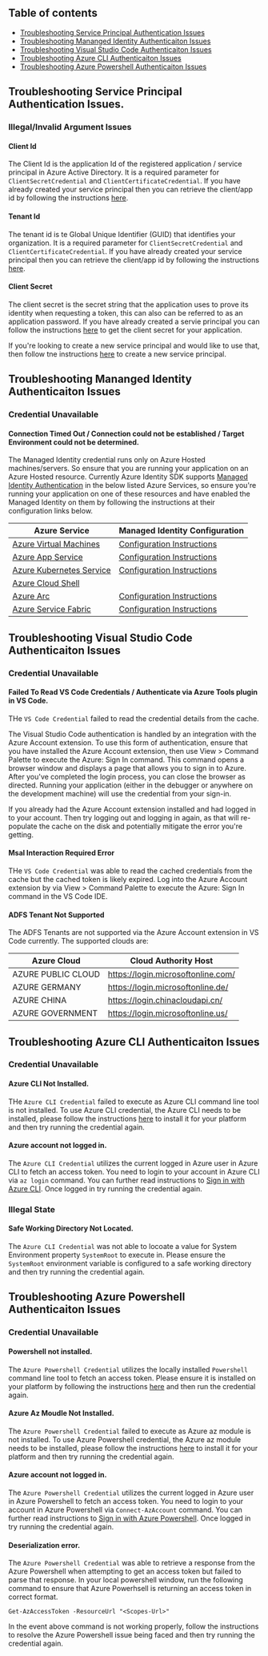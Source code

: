 ## Table of contents
  - [Troubleshooting Service Principal Authentication Issues](#troubleshooting-service-principal-authentication-issues)
  - [Troubleshooting Mananged Identity Authenticaiton Issues](#troubleshooting-mananged-identity-authenticaiton-issues)
  - [Troubleshooting Visual Studio Code Authenticaiton Issues](#troubleshooting-visual-studio-code-authenticaiton-issues)
  - [Troubleshooting Azure CLI Authenticaiton Issues](#troubleshooting-azure-cli-authenticaiton-issues)
  - [Troubleshooting Azure Powershell Authenticaiton Issues](#troubleshooting-azure-powershell-authenticaiton-issues)

## Troubleshooting Service Principal Authentication Issues.

### Illegal/Invalid Argument Issues

#### Client Id
 
The Client Id is the application Id of the registered application / service principal in Azure Active Directory.
It is a required parameter for `ClientSecretCredential` and `ClientCertificateCredential`. If you have already created your service principal
then you can retrieve the client/app id by following the instructions [here](https://docs.microsoft.com/en-us/azure/active-directory/develop/howto-create-service-principal-portal#get-tenant-and-app-id-values-for-signing-in).

#### Tenant Id
The tenant id is te Global Unique Identifier (GUID) that identifies your organization. It is a required parameter for
`ClientSecretCredential` and `ClientCertificateCredential`. If you have already created your service principal
then you can retrieve the client/app id by following the instructions [here](https://docs.microsoft.com/en-us/azure/active-directory/develop/howto-create-service-principal-portal#get-tenant-and-app-id-values-for-signing-in).

#### Client Secret
The client secret is the secret string that the application uses to prove its identity when requesting a token, this can also can be referred to as an application password.
If you have already created a servie principal you can follow the instructions [here](https://docs.microsoft.com/en-us/azure/active-directory/develop/howto-create-service-principal-portal#option-2-create-a-new-application-secret) to get the client secret for your application.

If you're looking to create a new service principal and would like to use that, then follow tne instructions [here](https://docs.microsoft.com/en-us/azure/developer/java/sdk/identity-service-principal-auth#create-a-service-principal-with-the-azure-cli) to create a new service principal.


## Troubleshooting Mananged Identity Authenticaiton Issues

### Credential Unavailable

#### Connection Timed Out / Connection could not be established / Target Environment could not be determined.
The Managed Identity credential runs only on Azure Hosted machines/servers. So ensure that you are running your application on an
Azure Hosted resource. Currently Azure Identity SDK supports [Managed Identity Authentication]((https://docs.microsoft.com/azure/active-directory/managed-identities-azure-resources/overview)) 
in the below listed Azure Services, so ensure you're running your application on one of these resources and have enabled the Managed Identity on
them by following the instructions at their configuration links below.

Azure Service | Managed Identity Configuration
--- | --- |
[Azure Virtual Machines](https://docs.microsoft.com/azure/active-directory/managed-identities-azure-resources/how-to-use-vm-token) | [Configuration Instructions](https://docs.microsoft.com/en-us/azure/active-directory/managed-identities-azure-resources/qs-configure-portal-windows-vm)
[Azure App Service](https://docs.microsoft.com/azure/app-service/overview-managed-identity?tabs=java) | [Configuration Instructions](https://docs.microsoft.com/en-us/azure/app-service/overview-managed-identity?tabs=java)
[Azure Kubernetes Service](https://docs.microsoft.com/azure/aks/use-managed-identity) | [Configuration Instructions](https://docs.microsoft.com/azure/aks/use-managed-identity)
[Azure Cloud Shell](https://docs.microsoft.com/azure/cloud-shell/msi-authorization) |  |
[Azure Arc](https://docs.microsoft.com/azure/azure-arc/servers/managed-identity-authentication) | [Configuration Instructions](https://docs.microsoft.com/en-us/azure/azure-arc/servers/security-overview#using-a-managed-identity-with-arc-enabled-servers)
[Azure Service Fabric](https://docs.microsoft.com/azure/service-fabric/concepts-managed-identity) | [Configuration Instructions](https://docs.microsoft.com/en-us/azure/service-fabric/configure-existing-cluster-enable-managed-identity-token-service)


## Troubleshooting Visual Studio Code Authenticaiton Issues

### Credential Unavailable

#### Failed To Read VS Code Credentials / Authenticate via Azure Tools plugin in VS Code.
THe `VS Code Credential` failed to read the credential details from the cache. 

The Visual Studio Code authentication is handled by an integration with the Azure Account extension.
To use this form of authentication, ensure that you have installed the Azure Account extension,
then use View > Command Palette to execute the Azure: Sign In command. This command opens a browser window and displays a page that allows you 
to sign in to Azure. After you've completed the login process, you can close the browser as directed. Running your application 
(either in the debugger or anywhere on the development machine) will use the credential from your sign-in.

If you already had the Azure Account extension installed and had logged in to your account. Then try logging out and logging in again, as
that will re-populate the cache on the disk and potentially mitigate the error you're getting.

#### Msal Interaction Required Error
THe `VS Code Credential` was able to read the cached credentials from the cache but the cached token is likely expired.
Log into the Azure Account extension by via View > Command Palette to execute the Azure: Sign In command in the VS Code IDE.

#### ADFS Tenant Not Supported
The ADFS Tenants are not supported via the Azure Account extension in VS Code currently. 
The supported clouds are:

Azure Cloud | Cloud Authority Host
--- | --- | 
AZURE PUBLIC CLOUD | https://login.microsoftonline.com/
AZURE GERMANY | https://login.microsoftonline.de/
AZURE CHINA | https://login.chinacloudapi.cn/
AZURE GOVERNMENT | https://login.microsoftonline.us/


## Troubleshooting Azure CLI Authenticaiton Issues

### Credential Unavailable

#### Azure CLI Not Installed.
THe `Azure CLI Credential` failed to execute as Azure CLI command line tool is not installed. 
To use Azure CLI credential, the Azure CLI needs to be installed, please follow the instructions [here](https://docs.microsoft.com/en-us/cli/azure/install-azure-cli)
to install it for your platform and then try running the credential again.

#### Azure account not logged in.
The `Azure CLI Credential` utilizes the current logged in Azure user in Azure CLI to fetch an access token. 
You need to login to your account in Azure CLI via `az login` command. You can further read instructions to [Sign in with Azure CLI](https://docs.microsoft.com/en-us/cli/azure/authenticate-azure-cli).
Once logged in try running the credential again.

### Illegal State
#### Safe Working Directory Not Located.
The `Azure CLI Credential` was not able to locoate a value for System Environment property `SystemRoot` to execute in.
Please ensure the `SystemRoot` environment variable is configured to a safe working directory and then try running the credential again.


## Troubleshooting Azure Powershell Authenticaiton Issues

### Credential Unavailable

#### Powershell not installed.

The `Azure Powershell Credential` utilizes the locally installed `Powershell` command line tool to fetch an access token. Please ensure it is installed on your platform by following the instructions [here](https://docs.microsoft.com/en-us/powershell/scripting/install/installing-powershell?view=powershell-7.1) and then run the credential again.

#### Azure Az Moudle Not Installed.
The `Azure Powershell Credential` failed to execute as Azure az module is not installed. 
To use Azure Powershell credential, the Azure az module needs to be installed, please follow the instructions [here](https://docs.microsoft.com/en-us/powershell/azure/install-az-ps?view=azps-6.3.0)
to install it for your platform and then try running the credential again.

#### Azure account not logged in.
The `Azure Powershell Credential` utilizes the current logged in Azure user in Azure Powershell to fetch an access token. 
You need to login to your account in Azure Powershell via `Connect-AzAccount` command. You can further read instructions to [Sign in with Azure Powershell](https://docs.microsoft.com/en-us/powershell/azure/authenticate-azureps?view=azps-6.3.0).
Once logged in try running the credential again.


#### Deserialization error.
The `Azure Powershell Credential` was able to retrieve a response from the Azure Powershell when attempting to get an access token but failed 
to parse that response.
In your local powershell window, run the following command to ensure that Azure Powerhsell is returning an access token in correct format.

```pwsh
Get-AzAccessToken -ResourceUrl "<Scopes-Url>"
```
In the event above command is not working properly, follow the instructions to resolve the Azure Powershell issue being faced and then try running the credential again.
